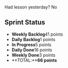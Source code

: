 Had lesson yesterday? No

## Sprint Status
-   **Weekly Backlog**41 points
-   **Daily Backlog**1 points
-   **In Progress**5 points
-   **Daily Done**16 points
-   **Weekly Done**3 points
-   **TOTAL:****66 points**